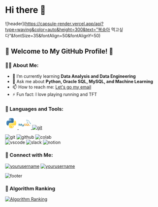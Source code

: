 # Hi there 👋
![header](https://capsule-render.vercel.app/api?type=waving&color=auto&height=300&text="복숭아 먹고싶다"&fontSize=35&fontAlign=50&fontAlignY=50)


## 🌟 Welcome to My GitHub Profile! 🌟

### 👨‍💻 About Me:
- 🌱 I’m currently learning **Data Analysis and Data Engineering**
- 💬 Ask me about **Python, Oracle SQL, MySQL, and Machine Learning**
- 📫 How to reach me: [Let's go my email](mailto:vtrz80@gmail.com)
- ⚡ Fun fact: I love playing running and TFT


### 🧰 Languages and Tools:
<p align="left">
  <a href="https://www.python.org" target="_blank"> <img src="https://raw.githubusercontent.com/devicons/devicon/master/icons/python/python-original.svg" alt="python" width="40" height="40"/> </a>
  <a href="https://www.mysql.com/" target="_blank"> <img src="https://raw.githubusercontent.com/devicons/devicon/master/icons/mysql/mysql-original-wordmark.svg" alt="mysql" width="40" height="40"/> </a>
  <a href="https://git-scm.com/" target="_blank"> <img src="https://www.vectorlogo.zone/logos/git-scm/git-scm-icon.svg" alt="git" width="40" height="40"/> </a>

![git](https://img.shields.io/badge/git-F05032.svg?&style=for-the-badge&logo=git&logoColor=white)
![github](https://img.shields.io/badge/github-181717.svg?&style=for-the-badge&logo=github&logoColor=white)
![colab](https://img.shields.io/badge/colab-F9AB00.svg?&style=for-the-badge&logo=googlecolab&logoColor=white)<br>
![vscode](https://img.shields.io/badge/vscode-007ACC.svg?&style=for-the-badge&logo=visualstudiocode&logoColor=white)
![slack](https://img.shields.io/badge/slack-4A154B.svg?&style=for-the-badge&logo=slack&logoColor=white)
![notion](https://img.shields.io/badge/notion-000000.svg?&style=for-the-badge&logo=notion&logoColor=white)
</p>

### 🔗 Connect with Me:
<p align="left">
  <a href="https://www.instagram.com/khs1_1/" target="blank"><img align="center" src="https://cdn.jsdelivr.net/npm/simple-icons@3.0.1/icons/instagram.svg" alt="yourusername" height="30" width="40" /></a>
  <a href="https://twitter.com/yourusername" target="blank"><img align="center" src="https://cdn.jsdelivr.net/npm/simple-icons@3.0.1/icons/twitter.svg" alt="yourusername" height="30" width="40" /></a>
</p>

![footer](https://capsule-render.vercel.app/api?section=footer&type=waving&color=auto&height=100)


### 🚩 Algorithm Ranking
[![Algorithm Ranking](https://mazassumnida.wtf/api/v2/generate_badge?boj=vtr5858)](https://solved.ac/profile/vtr5858)


